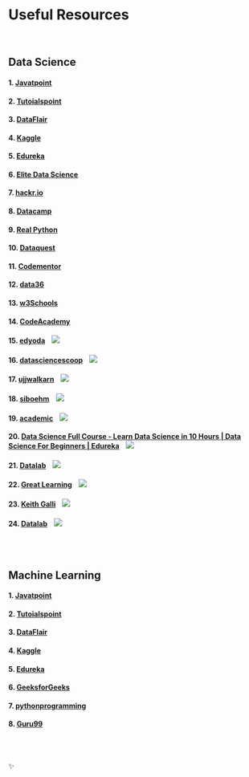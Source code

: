 # Useful Resources

<br>

## Data Science
####  1. [Javatpoint](https://www.javatpoint.com/data-science) 
####  2. [Tutoialspoint](https://www.tutorialspoint.com/python_data_science/index.htm)
####  3. [DataFlair](https://data-flair.training/blogs/data-science-tutorials-home/)
####  4. [Kaggle](https://www.kaggle.com/kanncaa1/data-sciencetutorial-for-beginners)
####  5. [Edureka](https://www.edureka.co/blog/data-science-tutorial/)
####  6. [Elite Data Science](https://elitedatascience.com/data-science-resources)
####  7. [hackr.io](https://hackr.io/tutorials/learn-data-science)
####  8. [Datacamp](https://www.datacamp.com/courses/intro-to-python-for-data-science)
####  9. [Real Python](https://realpython.com/tutorials/data-science/)
####  10. [Dataquest](https://www.dataquest.io/python-tutorials-for-data-science/)
####  11. [Codementor](https://www.codementor.io/community/topic/data-science)
####  12. [data36](https://data36.com/learn-python-for-data-science-from-scratch/)
####  13. [w3Schools](https://www.w3schools.in/python-data-science/intro/)
####  14. [CodeAcademy](https://www.codecademy.com/catalog/subject/data-science)
####  15. [edyoda](https://github.com/edyoda/data-science-complete-tutorial) &nbsp;&nbsp;&nbsp;[![](https://raw.githubusercontent.com/hhhrrrttt222111/Ethical-Hacking-Tools/master/0/github.png)](https://github.com/edyoda/data-science-complete-tutorial)
####  16. [datasciencescoop](https://github.com/datasciencescoop/Data-Science-Tutorials) &nbsp;&nbsp;&nbsp;[![](https://raw.githubusercontent.com/hhhrrrttt222111/Ethical-Hacking-Tools/master/0/github.png)](https://github.com/datasciencescoop/Data-Science-Tutorials)
####  17. [ujjwalkarn](https://github.com/ujjwalkarn/DataSciencePython) &nbsp;&nbsp;&nbsp;[![](https://raw.githubusercontent.com/hhhrrrttt222111/Ethical-Hacking-Tools/master/0/github.png)](https://github.com/ujjwalkarn/DataSciencePython)
####  18. [siboehm](https://github.com/siboehm/awesome-learn-datascience) &nbsp;&nbsp;&nbsp;[![](https://raw.githubusercontent.com/hhhrrrttt222111/Ethical-Hacking-Tools/master/0/github.png)](https://github.com/siboehm/awesome-learn-datascience)
####  19. [academic](https://github.com/academic/awesome-datascience) &nbsp;&nbsp;&nbsp;[![](https://raw.githubusercontent.com/hhhrrrttt222111/Ethical-Hacking-Tools/master/0/github.png)](https://github.com/academic/awesome-datascience)
####  20. [Data Science Full Course - Learn Data Science in 10 Hours | Data Science For Beginners | Edureka](https://www.youtube.com/watch?v=-ETQ97mXXF0&ab_channel=edureka%21) &nbsp;&nbsp;&nbsp;[![](https://raw.githubusercontent.com/hhhrrrttt222111/Ethical-Hacking-Tools/master/0/yt.png)](https://www.youtube.com/watch?v=-ETQ97mXXF0&ab_channel=edureka%21)
####  21. [Datalab](https://www.youtube.com/c/datalabcc/playlists) &nbsp;&nbsp;&nbsp;[![](https://raw.githubusercontent.com/hhhrrrttt222111/Ethical-Hacking-Tools/master/0/yt.png)](https://www.youtube.com/c/datalabcc/playlists)
####  22. [Great Learning](https://www.youtube.com/watch?v=u2zsY-2uZiE&ab_channel=GreatLearning) &nbsp;&nbsp;&nbsp;[![](https://raw.githubusercontent.com/hhhrrrttt222111/Ethical-Hacking-Tools/master/0/yt.png)](https://www.youtube.com/watch?v=u2zsY-2uZiE&ab_channel=GreatLearning)
####  23. [Keith Galli](https://www.youtube.com/c/KGMIT/playlists) &nbsp;&nbsp;&nbsp;[![](https://raw.githubusercontent.com/hhhrrrttt222111/Ethical-Hacking-Tools/master/0/yt.png)](https://www.youtube.com/c/KGMIT/playlists)
####  24. [Datalab](https://www.youtube.com/c/datalabcc/playlists) &nbsp;&nbsp;&nbsp;[![](https://raw.githubusercontent.com/hhhrrrttt222111/Ethical-Hacking-Tools/master/0/yt.png)](https://www.youtube.com/c/datalabcc/playlists)


<br><br>


## Machine Learning

#### 1. [Javatpoint](https://www.javatpoint.com/machine-learning) 
#### 2. [Tutoialspoint](https://www.tutorialspoint.com/machine_learning_with_python/index.htm)
#### 3. [DataFlair](https://data-flair.training/blogs/machine-learning-tutorial/)
#### 4. [Kaggle](https://www.kaggle.com/learn/intro-to-machine-learning)
#### 5. [Edureka](https://www.edureka.co/blog/machine-learning-tutorial/)
#### 6. [GeeksforGeeks](https://www.geeksforgeeks.org/machine-learning/)
#### 7. [pythonprogramming](https://pythonprogramming.net/machine-learning-tutorials/)
#### 8. [Guru99](https://www.guru99.com/machine-learning-tutorial.html)


<br>
<br>

✨
